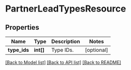 # PartnerLeadTypesResource

## Properties
Name | Type | Description | Notes
------------ | ------------- | ------------- | -------------
**type_ids** | **int[]** | Type IDs. | [optional] 

[[Back to Model list]](../README.md#documentation-for-models) [[Back to API list]](../README.md#documentation-for-api-endpoints) [[Back to README]](../README.md)


